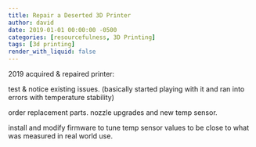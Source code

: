 ```yaml
---
title: Repair a Deserted 3D Printer
author: david
date: 2019-01-01 00:00:00 -0500
categories: [resourcefulness, 3D Printing]
tags: [3d printing]
render_with_liquid: false
---
```




2019 acquired & repaired printer:

  test & notice existing issues. (basically started playing with it and ran into errors with temperature stability)

  order replacement parts. nozzle upgrades and new temp sensor.

  install and modify firmware to tune temp sensor values to be close to what was measured in real world use.
